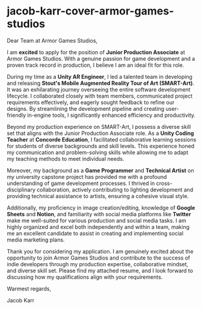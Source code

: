# jacob-karr-cover-armor-games-studios

Dear Team at Armor Games Studios,

I am **excited** to apply for the position of **Junior Production Associate** at Armor Games Studios. With a genuine passion for game development and a proven track record in production, I believe I am an ideal fit for this role.

During my time as a **Unity AR Engineer**, I led a talented team in developing and releasing **Stout's Mobile Augmented Reality Tour of Art (SMART-Art)**. It was an exhilarating journey overseeing the entire software development lifecycle. I collaborated closely with team members, communicated project requirements effectively, and eagerly sought feedback to refine our designs. By streamlining the development pipeline and creating user-friendly in-engine tools, I significantly enhanced efficiency and productivity.

Beyond my production experience on SMART-Art, I possess a diverse skill set that aligns with the Junior Production Associate role. As a **Unity Coding Teacher** at **Concorde Education**, I facilitated collaborative learning sessions for students of diverse backgrounds and skill levels. This experience honed my communication and problem-solving skills while allowing me to adapt my teaching methods to meet individual needs.

Moreover, my background as a **Game Programmer** and **Technical Artist** on my university capstone project has provided me with a profound understanding of game development processes. I thrived in cross-disciplinary collaboration, actively contributing to lighting development and providing technical assistance to artists, ensuring a cohesive visual style.

Additionally, my proficiency in image creation/editing, knowledge of **Google Sheets** and **Notion**, and familiarity with social media platforms like **Twitter** make me well-suited for various production and social media tasks. I am highly organized and excel both independently and within a team, making me an excellent candidate to assist in creating and implementing social media marketing plans.

Thank you for considering my application. I am genuinely excited about the opportunity to join Armor Games Studios and contribute to the success of indie developers through my production expertise, collaborative mindset, and diverse skill set. Please find my attached resume, and I look forward to discussing how my qualifications align with your requirements.

Warmest regards,

Jacob Karr
